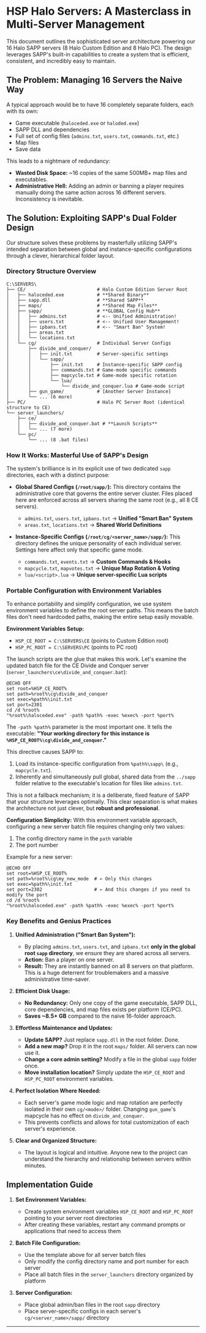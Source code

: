 # HSP Halo Servers: A Masterclass in Multi-Server Management

This document outlines the sophisticated server architecture powering our 16 Halo SAPP servers (8 Halo Custom Edition and 8 Halo PC). The design leverages SAPP's built-in capabilities to create a system that is efficient, consistent, and incredibly easy to maintain.

## The Problem: Managing 16 Servers the Naive Way

A typical approach would be to have 16 completely separate folders, each with its own:
*   Game executable (`haloceded.exe` or `haloded.exe`)
*   SAPP DLL and dependencies
*   Full set of config files (`admins.txt`, `users.txt`, `commands.txt`, etc.)
*   Map files
*   Save data

This leads to a nightmare of redundancy:
*   **Wasted Disk Space:** ~16 copies of the same 500MB+ map files and executables.
*   **Administrative Hell:** Adding an admin or banning a player requires manually doing the same action across 16 different servers. Inconsistency is inevitable.

## The Solution: Exploiting SAPP's Dual Folder Design

Our structure solves these problems by masterfully utilizing SAPP's intended separation between global and instance-specific configurations through a clever, hierarchical folder layout.

### Directory Structure Overview

```
C:\SERVERS\
├── CE/                          # Halo Custom Edition Server Root
│   ├── haloceded.exe            # **Shared Binary**
│   ├── sapp.dll                 # **Shared SAPP**
│   ├── maps/                    # **Shared Map Files**
│   ├── sapp/                    # **GLOBAL Config Hub**
│   │   ├── admins.txt           # <-- Unified Administration!
│   │   ├── users.txt            # <-- Unified User Management!
│   │   ├── ipbans.txt           # <-- "Smart Ban" System!
│   │   ├── areas.txt
│   │   └── locations.txt
│   └── cg/                      # Individual Server Configs
│       ├── divide_and_conquer/
│       │   ├── init.txt         # Server-specific settings
│       │   └── sapp/
│       │       ├── init.txt     # Instance-specific SAPP config
│       │       ├── commands.txt # Game-mode specific commands
│       │       ├── mapcycle.txt # Game-mode specific rotation
│       │       └── lua/
│       │           └── divide_and_conquer.lua # Game-mode script
│       ├── gun_game/            # [Another Server Instance]
│       └── ... (6 more)
├── PC/                          # Halo PC Server Root (identical structure to CE)
└── server_launchers/
    ├── ce/
    │   ├── divide_and_conquer.bat # **Launch Scripts**
    │   └── ... (7 more)
    └── pc/
        └── ... (8 .bat files)
```

### How It Works: Masterful Use of SAPP's Design

The system's brilliance is in its explicit use of two dedicated `sapp` directories, each with a distinct purpose:

*   **Global Shared Configs (`/root/sapp/`):** This directory contains the administrative core that governs the entire server cluster. Files placed here are enforced across all servers sharing the same root (e.g., all 8 CE servers).
    *   `admins.txt`, `users.txt`, `ipbans.txt` → **Unified "Smart Ban" System**
    *   `areas.txt`, `locations.txt` → **Shared World Definitions**

*   **Instance-Specific Configs (`/root/cg/<server_name>/sapp/`):** This directory defines the unique personality of each individual server. Settings here affect only that specific game mode.
    *   `commands.txt`, `events.txt` → **Custom Commands & Hooks**
    *   `mapcycle.txt`, `mapvotes.txt` → **Unique Map Rotation & Voting**
    *   `lua/<script>.lua` → **Unique server-specific Lua scripts**

### Portable Configuration with Environment Variables

To enhance portability and simplify configuration, we use system environment variables to define the root server paths. This means the batch files don't need hardcoded paths, making the entire setup easily movable.

**Environment Variables Setup:**
- `HSP_CE_ROOT = C:\SERVERS\CE` (points to Custom Edition root)
- `HSP_PC_ROOT = C:\SERVERS\PC` (points to PC root)

The launch scripts are the glue that makes this work. Let's examine the updated batch file for the CE Divide and Conquer server (`server_launchers\ce\divide_and_conquer.bat`):

```batch
@ECHO OFF
set root=%HSP_CE_ROOT%
set path=%root%\cg\divide_and_conquer
set exec=%path%\init.txt
set port=2301
cd /d %root%
"%root%\haloceded.exe" -path %path% -exec %exec% -port %port%
```

The `-path %path%` parameter is the most important one. It tells the executable: **"Your working directory for this instance is `%HSP_CE_ROOT%\cg\divide_and_conquer`."**

This directive causes SAPP to:
1.  Load its instance-specific configuration from `%path%\sapp\` (e.g., `mapcycle.txt`).
2.  Inherently and simultaneously pull global, shared data from the `../sapp` folder relative to the executable's location for files like `admins.txt`.

This is not a fallback mechanism; it is a deliberate, fixed feature of SAPP that your structure leverages optimally. This clear separation is what makes the architecture not just clever, but **robust and professional**.

**Configuration Simplicity:** With this environment variable approach, configuring a new server batch file requires changing only two values:
1. The config directory name in the `path` variable
2. The port number

Example for a new server:
```batch
@ECHO OFF
set root=%HSP_CE_ROOT%
set path=%root%\cg\my_new_mode  # ← Only this changes
set exec=%path%\init.txt
set port=2302                   # ← And this changes if you need to modify the port
cd /d %root%
"%root%\haloceded.exe" -path %path% -exec %exec% -port %port%
```

### Key Benefits and Genius Practices

1.  **Unified Administration ("Smart Ban System"):**
    *   By placing `admins.txt`, `users.txt`, and `ipbans.txt` **only in the global root `sapp` directory**, we ensure they are shared across all servers.
    *   **Action:** Ban a player on one server.
    *   **Result:** They are instantly banned on all 8 servers on that platform. This is a huge deterrent for troublemakers and a massive administrative time-saver.

2.  **Efficient Disk Usage:**
    *   **No Redundancy:** Only one copy of the game executable, SAPP DLL, core dependencies, and map files exists per platform (CE/PC).
    *   **Saves ~8.5+ GB** compared to the naive 16-folder approach.

3.  **Effortless Maintenance and Updates:**
    *   **Update SAPP?** Just replace `sapp.dll` in the root folder. Done.
    *   **Add a new map?** Drop it in the root `maps/` folder. All servers can now use it.
    *   **Change a core admin setting?** Modify a file in the global `sapp` folder once.
    *   **Move installation location?** Simply update the `HSP_CE_ROOT` and `HSP_PC_ROOT` environment variables.

4.  **Perfect Isolation Where Needed:**
    *   Each server's game mode logic and map rotation are perfectly isolated in their own `cg/<mode>/` folder. Changing `gun_game`'s mapcycle has no effect on `divide_and_conquer`.
    *   This prevents conflicts and allows for total customization of each server's experience.

5.  **Clear and Organized Structure:**
    *   The layout is logical and intuitive. Anyone new to the project can understand the hierarchy and relationship between servers within minutes.

## Implementation Guide

1.  **Set Environment Variables:**
    - Create system environment variables `HSP_CE_ROOT` and `HSP_PC_ROOT` pointing to your server root directories
    - After creating these variables, restart any command prompts or applications that need to access them

2.  **Batch File Configuration:**
    - Use the template above for all server batch files
    - Only modify the config directory name and port number for each server
    - Place all batch files in the `server_launchers` directory organized by platform

3.  **Server Configuration:**
    - Place global admin/ban files in the root `sapp` directory
    - Place server-specific configs in each server's `cg/<server_name>/sapp/` directory

---